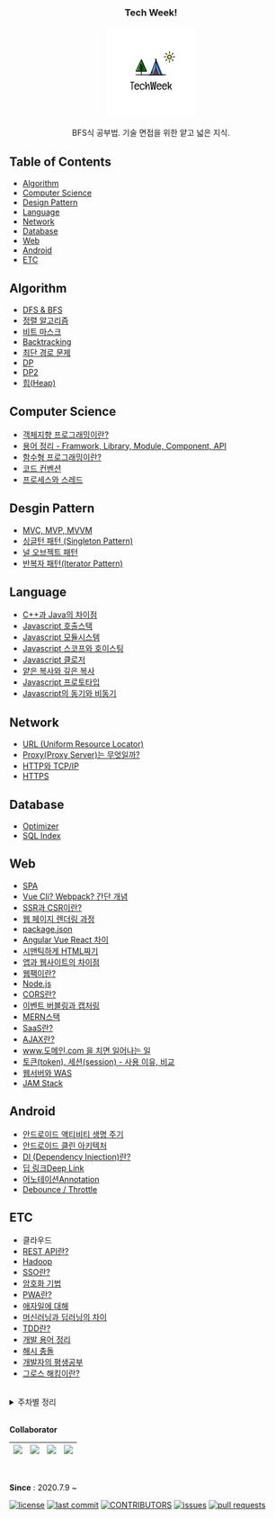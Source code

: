 <h3 align="center">Tech Week!</h3>
<div align="center"><img src="techweek_logo.png"></img></div>
<p align="center">
  BFS식 공부법. 기술 면접을 위한 얕고 넓은 지식.
</p>

## Table of Contents
- [Algorithm](#algorithm)
- [Computer Science](#computer-science)
- [Design Pattern](#desgin-pattern)
- [Language](#language)
- [Network](#network)
- [Database](#database)
- [Web](#web)
- [Android](#android)
- [ETC](#etc)

## Algorithm
- [DFS & BFS](https://github.com/heeyeon-developer/STUDY_WEB/blob/master/2020.08.31_DFS%26BFS.md)
- [정렬 알고리즘](https://n-square.tistory.com/61)
- [비트 마스크](https://blog.naver.com/dodi258/222076203948)
- [Backtracking](https://github.com/heeyeon-developer/STUDY_WEB/blob/master/2020.10.05_Backtracking.md)
- [최단 경로 문제](https://n-square.tistory.com/76)
- [DP](https://github.com/heeyeon-developer/STUDY_WEB/blob/master/2020.10.19_DP.md)
- [DP2](https://hceaan.tistory.com/92)
- [힙(Heap)](https://blog.naver.com/dodi258/222036457312)

## Computer Science
- [객체지향 프로그래밍이란?](https://n-square.tistory.com/72)
- [용어 정리 - Framwork, Library, Module, Component, API](https://blog.naver.com/dodi258/222069825412)
- [함수형 프로그래밍이란?](https://hceaan.tistory.com/66?category=844773)
- [코드 컨벤션](https://n-square.tistory.com/97)
- [프로세스와 스레드](https://n-square.tistory.com/122)

## Desgin Pattern
- [MVC, MVP, MVVM](https://n-square.tistory.com/51)
- [싱글턴 패턴 (Singleton Pattern)](https://n-square.tistory.com/80)
- [널 오브젝트 패턴](https://blog.naver.com/dodi258/222238555406)
- [반복자 패턴(Iterator Pattern)](https://n-square.tistory.com/112)

## Language
- [C++과 Java의 차이점](https://n-square.tistory.com/33)
- [Javascript 호출스택](https://hceaan.tistory.com/48)
- [Javascript 모듈시스템](https://hceaan.tistory.com/56?category=844766)
- [Javascript 스코프와 호이스팅](https://hceaan.tistory.com/9?category=844766)
- [Javascript 클로저](https://hceaan.tistory.com/25?category=844766)
- [얕은 복사와 깊은 복사](https://n-square.tistory.com/79)
- [Javascript 프로토타입](https://hceaan.tistory.com/69?category=844766)
- [Javascript의 동기와 비동기](https://hceaan.tistory.com/90?category=844766)

## Network
- [URL (Uniform Resource Locator)](https://blog.naver.com/dodi258/222050170738)
- [Proxy(Proxy Server)는 무엇일까?](https://blog.naver.com/dodi258/222056878199)
- [HTTP와 TCP/IP](https://blog.naver.com/dodi258/222095128743)
- [HTTPS](https://blog.naver.com/dodi258/222120425138)

## Database
- [Optimizer](https://keep-daily-story.tistory.com/4)
- [SQL Index](https://keep-daily-story.tistory.com/5)

## Web
- [SPA](https://github.com/heeyeon-developer/STUDY_WEB/blob/master/2020.07.23_SPA.md)
- [Vue Cli? Webpack? 간단 개념](https://hceaan.tistory.com/41)
- [SSR과 CSR이란?](https://github.com/Haeeeun/TechWeek/blob/master/Web/SSR%EA%B3%BC%20CSR.md)
- [웹 페이지 렌더링 과정](https://blog.naver.com/dodi258/222038685105)
- [package.json](https://hceaan.tistory.com/42)
- [Angular Vue React 차이](https://github.com/heeyeon-developer/STUDY_WEB/blob/master/2020.08.03_Angular_React_Vue.md)
- [시맨틱하게 HTML짜기](https://hceaan.tistory.com/46)
- [앱과 웹사이트의 차이점](https://github.com/heeyeon-developer/STUDY_WEB/blob/master/2020.08.12_%EC%95%B1%EA%B3%BC%20%EC%9B%B9%EC%82%AC%EC%9D%B4%ED%8A%B8%EC%9D%98%20%EC%B0%A8%EC%9D%B4%EC%A0%90.md)
- [웹팩이란?](https://github.com/heeyeon-developer/STUDY_WEB/blob/master/2020.08.17_%EC%9B%B9%ED%8C%A9%EC%9D%B4%EB%9E%80.md)
- [Node.js](https://github.com/heeyeon-developer/STUDY_WEB/blob/master/2020.08.24_Nodejs%EB%9E%80.md)
- [CORS란?](https://github.com/heeyeon-developer/STUDY_WEB/blob/master/2020.09.14_CORS%EB%9E%80.md)
- [이벤트 버블링과 캡처링](https://hceaan.tistory.com/59?category=844766)
- [MERN스택](https://github.com/heeyeon-developer/STUDY_WEB/blob/master/2020.09.21_MERN%EC%8A%A4%ED%83%9D.md)
- [SaaS란?](https://github.com/heeyeon-developer/STUDY_WEB/blob/master/2020.10.12_IaaS%2CPaaS%2CSaaS.md)
- [AJAX란?](https://github.com/heeyeon-developer/STUDY_WEB/blob/master/2020.10.26_AJAX%EB%9E%80.md)
- [www.도메인.com 을 치면 일어나는 일](https://n-square.tistory.com/86)
- [토큰(token), 세션(session) - 사용 이유, 비교](https://blog.naver.com/dodi258/222155481625)
- [웹서버와 WAS](https://hceaan.tistory.com/87?category=844773)
- [JAM Stack](https://hceaan.tistory.com/97)

## Android
- [안드로이드 액티비티 생명 주기](https://n-square.tistory.com/67)
- [안드로이드 클린 아키텍처](https://n-square.tistory.com/91)
- [DI (Dependency Injection)란?](https://n-square.tistory.com/92)
- [딥 링크Deep Link](https://n-square.tistory.com/99)
- [어노테이션Annotation](https://n-square.tistory.com/100)
- [Debounce / Throttle](https://n-square.tistory.com/106)

## ETC
- 클라우드
- [REST API란?](https://github.com/Haeeeun/TechWeek/blob/master/Web/REST%20API.md)
- [Hadoop](https://github.com/heeyeon-developer/STUDY_WEB/blob/master/2020.07.16_Hadoop%EC%9D%B4%EB%9E%80.md)
- [SSO란?](https://github.com/Haeeeun/TechWeek/blob/master/ETC/SSO.md)
- [암호화 기법](https://n-square.tistory.com/66)
- [PWA란?](https://hceaan.tistory.com/65?category=844773)
- [애자일에 대해](https://hceaan.tistory.com/85)
- [머신러닝과 딥러닝의 차이](https://n-square.tistory.com/88)
- [TDD란?](https://n-square.tistory.com/90)
- [개발 용어 정리](https://hceaan.tistory.com/88)
- [해시 충돌](https://n-square.tistory.com/93)
- [개발자의 평생공부](https://hceaan.tistory.com/99)
- [그로스 해킹이란?](https://n-square.tistory.com/98)

<br>
<details>
<summary> 주차별 정리 </summary>

#### 1주차 (2020. 07. 09)
- 희연 : SPA
- 승연 : REST API
- 해은 : Vue Cli? Webpack? 간단 개념
- 세인 : 클라우드

#### 2주차 (2020. 07. 22)
- 희연 : Hadoop
- 승연 : CSR과 SSR
- 해은 : package.json
- 세인 : 웹 페이지 렌더링 과정

#### 3주차 (2020. 08. 03)
- 희연 : Angular Vue React 차이
- 승연 : SSO이란?
- 해은 : 시맨틱하게 HTML짜기
- 세인 : URL (Uniform Resource Locator)

#### 4주차 (2020. 08. 10)
- 희연 : 앱과 웹사이트의 차이점
- 승연 : C++과 Java의 차이점
- 해은 : Javascript 호출스택
- 세인 : Proxy(Proxy Server)는 무엇일까?

#### 5주차 (2020. 08. 24)
- 희연 : Node.js
- 승연 : MVC, MVP, MVVM
- 해은 : Javascript 모듈시스템
- 세인 : 용어 정리 - Framwork, Library, Module, Component, API

#### 6주차 (2020. 08. 31)
- 희연 : DFS & BFS
- 승연 : 정렬 알고리즘
- 세인 : 비트 마스크(bit mask) - 비트 연산, 집합, 알고리즘 문제

#### 7주차 (2020. 09. 14)
- 희연 : CORS란?
- 승연 : 암호화 기법
- 해은 : 이벤트 버블링과 캡처링

#### 8주차 (2020. 09. 21)
- 희연 : MERN스택
- 승연 : 안드로이드 액티비티 생명주기
- 해은 : 혼자하는 개발이 만드는 자만심 / 나는 프론트엔드를 안다고 말할 수 있을까?
- 세인 : HTTP 와 TCP/IP (TCP, IP, DNS)

#### 9주차 (2020. 10. 05)
- 희연 : Backtracking
- 승연 : 객체지향 프로그래밍이란?
- 해은 : PWA (Progressive Web App)
- 세인 : try? catch? 예외처리란 뭐 하는 건가요?

#### 10주차 (2020. 10. 12)
- 희연 : SaaS란?
- 승연 : 최단 경로 문제
- 해은 : 호이스팅과 클로저

#### 11주차 (2020. 10. 19)
- 희연 : DP
- 승연 : 얕은 복사와 깊은 복사
- 해은 : 함수형 프로그래밍
- 세인 : HTTPS

#### 12주차 (2020. 11. 02)
- 희연 : AJAX란?
- 승연 : 싱글턴 패턴 (Singleton Pattern)
- 해은 : Javascript 프로토타입
- 세인 : 힙 Heap

#### 13주차 (2020. 11. 19)
- 복습주 : 승연, 해은, 세인 동점. (각각 5문제 맞춤!)

#### 14주차 (2020. 11. 26)
- 승연 : www.도메인.com 을 치면 일어나는 일
- 해은 : 애자일에 대해
- 세인 : 토큰(token), 세션(session) - 사용 이유, 비교

#### 15주차 (2020. 11. 30)
- 승연 : 머신러닝과 딥러닝의 차이
- 해은 : 웹서버와 WAS
- 세인 : 엑시오스(Axios) - 무엇이고, Node.js에서 사용하기

#### 16주차 (2020. 12. 07)
- 승연 : TDD란?
- 해은 : Javascript의 동기와 비동기
- 세인 : 사랑받는 신입 개발자가 되는 법 / 개발자의 글쓰기

#### 17주차 (2020. 12. 18)
- 승연 : 안드로이드 클린 아키텍처
- 해은 : 개발 용어 정리
- 세인 : Spring boot

#### 18주차 (2020. 12. 21)
- 승연 : DI (Dependency Injection)란?
- 해은 : DP
- 세인 : SSH

#### 19주차 (2021. 01. 09)
- 승연 : 해시 충돌
- 해은 : JAM Stack
- 세인 : 클린 소프트웨어 - 리팩토링

#### 20주차 (2021. 01. 15)
- 승연 : 코드 컨벤션
- 해은 : 개발자의 평생공부
- 세인 : Optional

#### 21주차 (2021. 01. 22)
- 승연 : 그로스 해킹이란?
- 해은 : TypeScript

#### 22주차 (2021. 02. 05)
- 승연 : 딥 링크Deep Link
- 해은 : BFC(Block Formatting Context)

#### 23주차 (2021. 03. 05)
- 희연 : ERP와 그룹웨어
- 승연 : 어노테이션Annotation
- 해은 : 자바스크립트의 원시 타입(Primitive Type)
- 세인 : 널 오브젝트 패턴

#### 24주차 (2021. 03. 19)
- 승연 : Debounce / Throttle
- 해은 : 웹의 접근성
- 세인 : git (rebase, squash and merge)

#### 25주차 (2021. 04. 01)
- 해은 : 프로젝트 자가 진단, wearable 자가발전 기술
- 세인 : docker (간단 정리)

#### 26주차 (2021. 04. 08)
- 승연 : 반복자 패턴(Iterator Pattern)
- 해은 : UI 디자인을 빠르게 개선하기 위한 9가지 팁
- 세인 : git checkout

#### 27주차 (2021. 04. 22)
- 승연 : 프로세스와 스레드
- 해은 : git 영어 커밋 메세지 작성 가이드
- 세인

</details>
<br>

**Collaborator**

| [<img src="https://avatars1.githubusercontent.com/u/26876591?s=460&u=eccd58fd1bb71d539e24259ed0224bc166a7c7f1&v=4" width="100">](https://github.com/Haeeeun)| [<img src="https://avatars1.githubusercontent.com/u/55937575?s=460&u=1b566258db4581ba708c68b2b78bac4e676bf147&v=4" width="100">](https://github.com/dodi258) | [<img src="https://avatars1.githubusercontent.com/u/26589915?s=460&u=1a6a2709e92e99b5b5868f741493b08c91dea686&v=4" width="100">](https://github.com/Seungyeon-Lee) | [<img src="https://avatars1.githubusercontent.com/u/54020487?s=460&v=4" width="100">](https://github.com/heeyeon-developer) |
| :-----------------------------------: | :---------------------------------------: | :-------------------------------------: | :-------------------------------------: |

<br>

**Since** : 2020.7.9 ~


[![license](https://img.shields.io/github/license/Haeeeun/techWeek?style=flat-square)](https://github.com/Haeeeun/techWeek)
[![last commit](https://img.shields.io/github/last-commit/Haeeeun/techWeek?style=flat-square)](https://github.com/Haeeeun/techWeek)
[![CONTRIBUTORS](https://img.shields.io/github/contributors/Haeeeun/techWeek?style=flat-square)](https://github.com/Haeeeun/techWeek/graphs/contributors)
[![issues](https://img.shields.io/github/issues/Haeeeun/techWeek?style=flat-square)](https://github.com/Haeeeun/techWeek/issues)
[![pull requests](https://img.shields.io/github/issues-pr/Haeeeun/techWeek?style=flat-square)](https://github.com/Haeeeun/techWeek/pulls)
</div>

